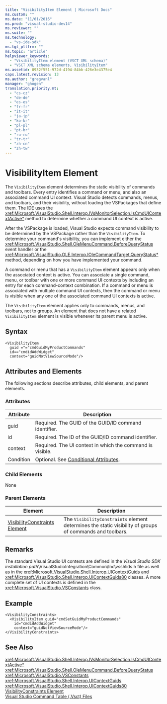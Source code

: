 ```yaml
---
title: "VisibilityItem Element | Microsoft Docs"
ms.custom: ""
ms.date: "11/01/2016"
ms.prod: "visual-studio-dev14"
ms.reviewer: ""
ms.suite: ""
ms.technology: 
  - "vs-ide-sdk"
ms.tgt_pltfrm: ""
ms.topic: "article"
helpviewer_keywords: 
  - "VisibilityItem element (VSCT XML schema)"
  - "VSCT XML schema elements, VisibilityItem"
ms.assetid: 0932f551-972d-4194-84bb-426e3e4375e4
caps.latest.revision: 13
ms.author: "gregvanl"
manager: "ghogen"
translation.priority.mt: 
  - "cs-cz"
  - "de-de"
  - "es-es"
  - "fr-fr"
  - "it-it"
  - "ja-jp"
  - "ko-kr"
  - "pl-pl"
  - "pt-br"
  - "ru-ru"
  - "tr-tr"
  - "zh-cn"
  - "zh-tw"
---
```

# VisibilityItem Element
The `VisibilityItem` element determines the static visibility of commands and toolbars. Every entry identifies a command or menu, and also an associated command UI context. Visual Studio detects commands, menus, and toolbars, and their visibility, without loading the VSPackages that define them. The IDE uses the <xref:Microsoft.VisualStudio.Shell.Interop.IVsMonitorSelection.IsCmdUIContextActive*> method to determine whether a command UI context is active.  
  
 After the VSPackage is loaded, Visual Studio expects command visibility to be determined by the VSPackage rather than the `VisibilityItem`. To determine your command's visibility, you can implement either the <xref:Microsoft.VisualStudio.Shell.OleMenuCommand.BeforeQueryStatus> event handler or the <xref:Microsoft.VisualStudio.OLE.Interop.IOleCommandTarget.QueryStatus*> method, depending on how you have implemented your command.  
  
 A command or menu that has a `VisibilityItem` element appears only when the associated context is active. You can associate a single command, menu, or toolbar with one or more command UI contexts by including an entry for each command-context combination. If a command or menu is associated with multiple command UI contexts, then the command or menu is visible when any one of the associated command UI contexts is active.  
  
 The `VisibilityItem` element applies only to commands, menus, and toolbars, not to groups. An element that does not have a related `VisibilityItem` element is visible whenever its parent menu is active.  
  
## Syntax  
  
```  
<VisibilityItem  
  guid ="="cmdGuidMyProductCommands"  
  id=="cmdidAddWidget"  
  context="guidNotViewSourceMode"/>  
```  
  
## Attributes and Elements  
 The following sections describe attributes, child elements, and parent elements.  
  
### Attributes  
  
|Attribute|Description|  
|---------------|-----------------|  
|guid|Required. The GUID of the GUID/ID command identifier.|  
|id|Required. The ID of the GUID/ID command identifier.|  
|context|Required. The UI context in which the command is visible.|  
|Condition|Optional. See [Conditional Attributes](../extensibility/vsct-xml-schema-conditional-attributes.md).|  
  
### Child Elements  
 None  
  
### Parent Elements  
  
|Element|Description|  
|-------------|-----------------|  
|[VisibilityConstraints Element](../extensibility/visibilityconstraints-element.md)|The `VisibilityConstraints` element determines the static visibility of groups of commands and toolbars.|  
  
## Remarks  
 The standard Visual Studio UI contexts are defined in the *Visual Studio SDK installation path*\VisualStudioIntegration\Common\Inc\vsshlids.h file as well as in the <xref:Microsoft.VisualStudio.Shell.Interop.UIContextGuids> and <xref:Microsoft.VisualStudio.Shell.Interop.UIContextGuids80> classes. A more complete set of UI contexts is defined in the <xref:Microsoft.VisualStudio.VSConstants> class.  
  
## Example  
  
```  
<VisibilityConstraints>  
  <VisibilityItem guid="cmdSetGuidMyProductCommands"     id="cmdidAddWidget"  
    context="guidNotViewSourceMode"/>  
</VisibilityConstraints>  
```  
  
## See Also  
 <xref:Microsoft.VisualStudio.Shell.Interop.IVsMonitorSelection.IsCmdUIContextActive*>   
 <xref:Microsoft.VisualStudio.Shell.OleMenuCommand.BeforeQueryStatus>   
 <xref:Microsoft.VisualStudio.VSConstants>   
 <xref:Microsoft.VisualStudio.Shell.Interop.UIContextGuids>   
 <xref:Microsoft.VisualStudio.Shell.Interop.UIContextGuids80>   
 [VisibilityConstraints Element](../extensibility/visibilityconstraints-element.md)   
 [Visual Studio Command Table (.Vsct) Files](../extensibility/internals/visual-studio-command-table-dot-vsct-files.md)